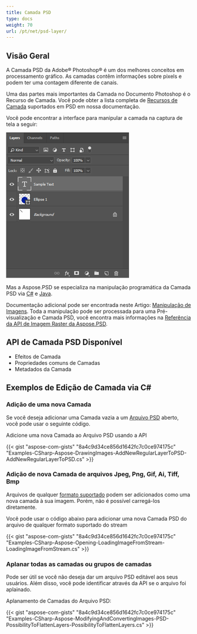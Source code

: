 ```yaml
---
title: Camada PSD
type: docs
weight: 70
url: /pt/net/psd-layer/
---
```


## **Visão Geral**
A Camada PSD da Adobe® Photoshop® é um dos melhores conceitos em processamento gráfico. As camadas contêm informações sobre pixels e podem ter uma contagem diferente de canais.

Uma das partes mais importantes da Camada no Documento Photoshop é o Recurso de Camada. Você pode obter a lista completa de [Recursos de Camada](/psd/pt/net/list-of-psd-layer-resources/) suportados em PSD em nossa documentação.

Você pode encontrar a interface para manipular a camada na captura de tela a seguir:

![todo:image_alt_text](psd-layer_1.png)

Mas a Aspose.PSD se especializa na manipulação programática da Camada PSD via [C#](/psd/pt/net/home/) e [Java](https://docs.aspose.com/display/psdjava/Aspose.PSD+for+Java+Home).

Documentação adicional pode ser encontrada neste Artigo: [Manipulação de Imagens](/psd/pt/net/manipulating-images-html/). Toda a manipulação pode ser processada para uma Pré-visualização e Camada PSD, você encontra mais informações na [Referência da API de Imagem Raster da Aspose.PSD](https://reference.aspose.com/psd/net/aspose.psd/rasterimage).

## **API de Camada PSD Disponível**
- Efeitos de Camada
- Propriedades comuns de Camadas
- Metadados da Camada

## **Exemplos de Edição de Camada via C#**
### **Adição de uma nova Camada**
Se você deseja adicionar uma Camada vazia a um [Arquivo PSD](/psd/pt/net/psd-file/) aberto, você pode usar o seguinte código.

Adicione uma nova Camada ao Arquivo PSD usando a API

{{< gist "aspose-com-gists" "8a4c9d34ce856d1642fc7c0ce974175c" "Examples-CSharp-Aspose-DrawingImages-AddNewRegularLayerToPSD-AddNewRegularLayerToPSD.cs" >}}

### **Adição de nova Camada de arquivos Jpeg, Png, Gif, Ai, Tiff, Bmp**
Arquivos de qualquer [formato suportado](/psd/pt/net/supported-file-formats/) podem ser adicionados como uma nova camada à sua imagem. Porém, não é possível carregá-los diretamente.

Você pode usar o código abaixo para adicionar uma nova Camada PSD do arquivo de qualquer formato suportado do stream

{{< gist "aspose-com-gists" "8a4c9d34ce856d1642fc7c0ce974175c" "Examples-CSharp-Aspose-Opening-LoadingImageFromStream-LoadingImageFromStream.cs" >}}

### **Aplanar todas as camadas ou grupos de camadas**
Pode ser útil se você não deseja dar um arquivo PSD editável aos seus usuários. Além disso, você pode identificar através da API se o arquivo foi aplainado.

Aplanamento de Camadas do Arquivo PSD:

{{< gist "aspose-com-gists" "8a4c9d34ce856d1642fc7c0ce974175c" "Examples-CSharp-Aspose-ModifyingAndConvertingImages-PSD-PossibilityToFlattenLayers-PossibilityToFlattenLayers.cs" >}}
